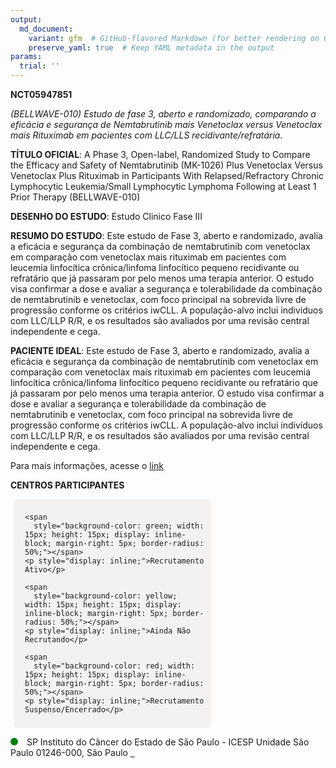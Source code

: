 ```yaml
---
output: 
  md_document:
    variant: gfm  # GitHub-flavored Markdown (for better rendering on GitHub)
    preserve_yaml: true  # Keep YAML metadata in the output
params:
  trial: ''
---
```


**NCT05947851**

*(BELLWAVE-010) Estudo de fase 3, aberto e randomizado, comparando a
eficácia e segurança de Nemtabrutinib mais Venetoclax versus Venetoclax
mais Rituximab em pacientes com LLC/LLS recidivante/refratária.*

**TÍTULO OFICIAL**: A Phase 3, Open-label, Randomized Study to Compare
the Efficacy and Safety of Nemtabrutinib (MK-1026) Plus Venetoclax
Versus Venetoclax Plus Rituximab in Participants With
Relapsed/Refractory Chronic Lymphocytic Leukemia/Small Lymphocytic
Lymphoma Following at Least 1 Prior Therapy (BELLWAVE-010)

**DESENHO DO ESTUDO**: Estudo Clinico Fase III

**RESUMO DO ESTUDO**: Este estudo de Fase 3, aberto e randomizado,
avalia a eficácia e segurança da combinação de nemtabrutinib com
venetoclax em comparação com venetoclax mais rituximab em pacientes com
leucemia linfocítica crônica/linfoma linfocítico pequeno recidivante ou
refratário que já passaram por pelo menos uma terapia anterior. O estudo
visa confirmar a dose e avaliar a segurança e tolerabilidade da
combinação de nemtabrutinib e venetoclax, com foco principal na
sobrevida livre de progressão conforme os critérios iwCLL. A
população-alvo inclui indivíduos com LLC/LLP R/R, e os resultados são
avaliados por uma revisão central independente e cega.

**PACIENTE IDEAL**: Este estudo de Fase 3, aberto e randomizado, avalia
a eficácia e segurança da combinação de nemtabrutinib com venetoclax em
comparação com venetoclax mais rituximab em pacientes com leucemia
linfocítica crônica/linfoma linfocítico pequeno recidivante ou
refratário que já passaram por pelo menos uma terapia anterior. O estudo
visa confirmar a dose e avaliar a segurança e tolerabilidade da
combinação de nemtabrutinib e venetoclax, com foco principal na
sobrevida livre de progressão conforme os critérios iwCLL. A
população-alvo inclui indivíduos com LLC/LLP R/R, e os resultados são
avaliados por uma revisão central independente e cega.

Para mais informações, acesse o
[link](https://clinicaltrials.gov/ct2/show/NCT05947851)

**CENTROS PARTICIPANTES**

<div style="margin-bottom: 8px; margin-left: 5px; padding: 8px; max-width: 300px; background-color: #f3f2f1; border-radius: 8px;">

<div style="margin-left: 10px;">

    <span 
      style="background-color: green; width: 15px; height: 15px; display: inline-block; margin-right: 5px; border-radius: 50%;"></span>
    <p style="display: inline;">Recrutamento Ativo</p>

</div>

<div style="margin-left: 10px;">

    <span 
      style="background-color: yellow; width: 15px; height: 15px; display: inline-block; margin-right: 5px; border-radius: 50%;"></span>
    <p style="display: inline;">Ainda Não Recrutando</p>

</div>

<div style="margin-left: 10px;">

    <span 
      style="background-color: red; width: 15px; height: 15px; display: inline-block; margin-right: 5px; border-radius: 50%;"></span>
    <p style="display: inline;">Recrutamento Suspenso/Encerrado</p>

</div>

</div>

<span style="display: inline-block; width: 12px; height: 12px; border-radius: 50%; margin-right: 10px; padding-bottom: 0px; background-color: green;"></span>
SP Instituto do Câncer do Estado de São Paulo - ICESP Unidade São Paulo
01246-000, São Paulo
<span style="color: #2E4A7F; text-decoration: none; font-weight: 500; font-size: 0.8">[REPORTAR
ERRO](https://flazar.shinyapps.io/formsapp?study_nct_id=NCT05947851&location_id=ICESPINSTITUTODOCANCERDOESTADODESAOPAULOPESQUISACLINICASITE1308SAOPAULO01246000BRAZIL&location_full_name=Instituto%20do%20C%C3%A2ncer%20do%20Estado%20de%20S%C3%A3o%20Paulo%20-%20ICESP%20Unidade%20S%C3%A3o%20Paulo%2C%2001246-000%2C%20S%C3%A3o%20Paulo&form_type=Reportar%20Erro)</span>
